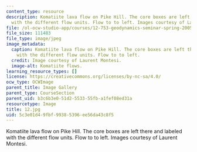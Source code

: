 ```yaml
---
content_type: resource
description: Komatiite lava flow on Pike Hill. The core boxes are left there and labeled
  with the different flow units. Flow to to left. Images courtesy of Laurent Montesi.
file: /ol-ocw-studio-app/courses/12-753-geodynamics-seminar-spring-2005/5c3e01d49fbf99385396ee56da43c8f5_12.jpg
file_size: 111483
file_type: image/jpeg
image_metadata:
  caption: Komatiite lava flow on Pike Hill. The core boxes are left there and labeled
    with the different flow units. Flow to to left.
  credit: Image courtesy of Laurent Montesi.
  image-alt: Komatiite flows.
learning_resource_types: []
license: https://creativecommons.org/licenses/by-nc-sa/4.0/
ocw_type: OCWImage
parent_title: Image Gallery
parent_type: CourseSection
parent_uid: b3c6b3e0-51d2-5533-55fb-a1fef08ed31a
resourcetype: Image
title: 12.jpg
uid: 5c3e01d4-9fbf-9938-5396-ee56da43c8f5
---
```

Komatiite lava flow on Pike Hill. The core boxes are left there and labeled with the different flow units. Flow to to left. Images courtesy of Laurent Montesi.